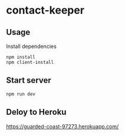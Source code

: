 # contact-keeper

## Usage

Install dependencies

```
npm install
npm client-install
```

## Start server

```
npm run dev
```

## Deloy to Heroku

https://guarded-coast-97273.herokuapp.com/
